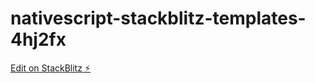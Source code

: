 # nativescript-stackblitz-templates-4hj2fx

[Edit on StackBlitz ⚡️](https://stackblitz.com/edit/nativescript-stackblitz-templates-4hj2fx)